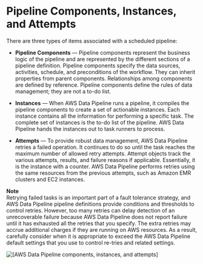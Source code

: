 # Pipeline Components, Instances, and Attempts<a name="dp-how-tasks-scheduled"></a>

 There are three types of items associated with a scheduled pipeline: 

+  **Pipeline Components** — Pipeline components represent the business logic of the pipeline and are represented by the different sections of a pipeline definition\. Pipeline components specify the data sources, activities, schedule, and preconditions of the workflow\. They can inherit properties from parent components\. Relationships among components are defined by reference\. Pipeline components define the rules of data management; they are not a to\-do list\. 

+  **Instances** — When AWS Data Pipeline runs a pipeline, it compiles the pipeline components to create a set of actionable instances\. Each instance contains all the information for performing a specific task\. The complete set of instances is the to\-do list of the pipeline\. AWS Data Pipeline hands the instances out to task runners to process\. 

+  **Attempts** — To provide robust data management, AWS Data Pipeline retries a failed operation\. It continues to do so until the task reaches the maximum number of allowed retry attempts\. Attempt objects track the various attempts, results, and failure reasons if applicable\. Essentially, it is the instance with a counter\. AWS Data Pipeline performs retries using the same resources from the previous attempts, such as Amazon EMR clusters and EC2 instances\.

**Note**  
Retrying failed tasks is an important part of a fault tolerance strategy, and AWS Data Pipeline pipeline definitions provide conditions and thresholds to control retries\. However, too many retries can delay detection of an unrecoverable failure because AWS Data Pipeline does not report failure until it has exhausted all the retries that you specify\. The extra retries may accrue additional charges if they are running on AWS resources\. As a result, carefully consider when it is appropriate to exceed the AWS Data Pipeline default settings that you use to control re\-tries and related settings\.

![\[AWS Data Pipeline components, instances, and attempts\]](http://docs.aws.amazon.com/datapipeline/latest/DeveloperGuide/images/dp-object-types.png)